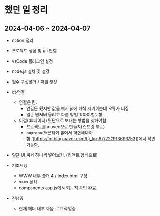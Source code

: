# 했던 일 정리

## 2024-04-06 ~ 2024-04-07

- notion 정리
- 프로젝트 생성 및 git 연결
- vsCode 플러그인 설정
- node.js 설치 및 설정
- 필수 구성폴더 / 파일 생성
- db연결
  - 연결은 됨.
    - 연결은 됬지만 값을 빼서 js에 이식 시키려는데 오류가 터짐
    - 일단 웹서버 올리고 다른 방법 찾아야할듯함.
  - 이걸(db데이터) 뒷단으로 보내는 방법을 찾아야함
    - 프로젝트를 maven으로 만들지(스프링 부트)
    - express(써본적이 없어서 확인해봐야함./[https://m.blog.naver.com/hj_kim97/222913693753])에서 확인 가능함.
- 일단 UI 짜서 하나씩 넣어보자. (리액트 형식으로)

- 기초세팅

  - WWW 내부 폴더 4 / index.html 구성
  - sass 설치
  - components app.js에서 되는지 확인 완료.

- 진행중
  - 현재 헤더 내부 다음 로고 작업중
